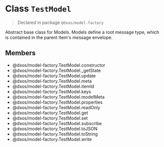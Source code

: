 # Class `TestModel`
> Declared in package `@dxos/model-factory`

Abstract base class for Models.
Models define a root message type, which is contained in the parent Item's message envelope.

## Members
- @dxos/model-factory.TestModel.constructor
- @dxos/model-factory.TestModel._getState
- @dxos/model-factory.TestModel.update
- @dxos/model-factory.TestModel.meta
- @dxos/model-factory.TestModel.itemId
- @dxos/model-factory.TestModel.keys
- @dxos/model-factory.TestModel.modelMeta
- @dxos/model-factory.TestModel.properties
- @dxos/model-factory.TestModel.readOnly
- @dxos/model-factory.TestModel.get
- @dxos/model-factory.TestModel.set
- @dxos/model-factory.TestModel.subscribe
- @dxos/model-factory.TestModel.toJSON
- @dxos/model-factory.TestModel.toString
- @dxos/model-factory.TestModel.write
